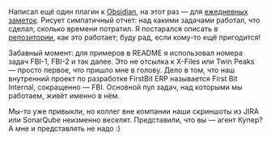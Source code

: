﻿Написал ещё один плагин к [Obsidian](https://obsidian.md), на этот раз — для [ежедневных заметок](https://help.obsidian.md/Plugins/Daily+notes). Рисует симпатичный отчет: над какими задачами работал, что сделал, сколько времени потратил. Я постарался описать в [репозитории](https://github.com/vkostyanetsky/ObsidianTimesheet), как это работает; буду рад, если кому-то ещё пригодится!

Забавный момент: для примеров в README я использовал номера задач FBI-1, FBI-2 и так далее. Это не отсылка к X-Files или Twin Peaks — просто первое, что пришло мне в голову. Дело в том, что наш внутренний проект по разработке FirstBit ERP называется First Bit Internal, сокращенно — FBI. Основной пул задач, над которыми мы работаем, живёт именно в нём.

Мы-то уже привыкли, но коллег вне компании наши скриншоты из JIRA или SonarQube неизменно веселят. Представили, что вы — агент Купер? А мне и представлять не надо :)